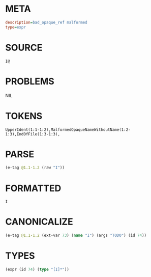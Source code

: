 # META
~~~ini
description=bad_opaque_ref malformed
type=expr
~~~
# SOURCE
~~~roc
I@
~~~
# PROBLEMS
NIL
# TOKENS
~~~zig
UpperIdent(1:1-1:2),MalformedOpaqueNameWithoutName(1:2-1:3),EndOfFile(1:3-1:3),
~~~
# PARSE
~~~clojure
(e-tag @1.1-1.2 (raw "I"))
~~~
# FORMATTED
~~~roc
I
~~~
# CANONICALIZE
~~~clojure
(e-tag @1.1-1.2 (ext-var 73) (name "I") (args "TODO") (id 74))
~~~
# TYPES
~~~clojure
(expr (id 74) (type "[I]*"))
~~~
